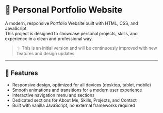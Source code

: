 # 🎨 Personal Portfolio Website  

A modern, responsive Portfolio Website built with HTML, CSS, and JavaScript.  
This project is designed to showcase personal projects, skills, and experience in a clean and professional way.  

> ✨ This is an initial version and will be continuously improved with new features and design updates.  

---

## 🚀 Features  
- Responsive design, optimized for all devices (desktop, tablet, mobile)  
- Smooth animations and transitions for a modern user experience  
- Interactive navigation menu and sections  
- Dedicated sections for About Me, Skills, Projects, and Contact  
- Built with vanilla JavaScript, no external frameworks required  

